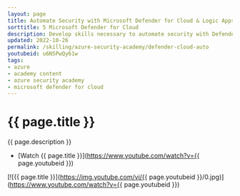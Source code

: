 ```yaml
---
layout: page
title: Automate Security with Microsoft Defender for Cloud & Logic Apps
sorttitle: 5 Microsoft Defender for Cloud
description: Develop skills necessary to automate security with Defender for Cloud & Logic Apps across Azure Integration Services. Discover easy hybrid integration capabilities, triggers, actions, error handling, concurrency control, and scheduling executions, followed with an extensive demo. within Defender for Cloud.
updated: 2022-10-26
permalink: /skilling/azure-security-academy/defender-cloud-auto
youtubeid: u6N5PwQy61w
tags: 
- azure
- academy content
- azure security academy
- microsoft defender for cloud
---
```


# {{ page.title }}

{{ page.description }}

* [Watch {{ page.title }}](https://www.youtube.com/watch?v={{ page.youtubeid }})

[![{{ page.title }}](https://img.youtube.com/vi/{{ page.youtubeid }}/0.jpg)](https://www.youtube.com/watch?v={{ page.youtubeid }})